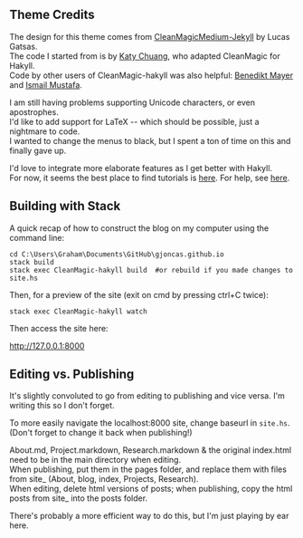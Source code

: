 ## Theme Credits

The design for this theme comes from [CleanMagicMedium-Jekyll](https://github.com/SpaceG/CleanMagicMedium-Jekyll) by Lucas Gatsas.<br>
The code I started from is by [Katy Chuang](https://github.com/katychuang/CleanMagic-hakyll), who adapted CleanMagic for Hakyll.<br>
Code by other users of CleanMagic-hakyll was also helpful: [Benedikt Mayer](https://github.com/benedikt-mayer/benedikt-mayer.github.io) and [Ismail Mustafa](https://ismailmustafa.github.io).

I am still having problems supporting Unicode characters, or even apostrophes.<br>
I'd like to add support for LaTeX -- which should be possible, just a nightmare to code.<br>
I wanted to change the menus to black, but I spent a ton of time on this and finally gave up.

I'd love to integrate more elaborate features as I get better with Hakyll.<br>
For now, it seems the best place to find tutorials is [here](https://jaspervdj.be/hakyll/tutorials.html). For help, see [here](https://help.github.com/en/github/working-with-github-pages).

## Building with Stack

A quick recap of how to construct the blog on my computer using the command line:

```
cd C:\Users\Graham\Documents\GitHub\gjoncas.github.io
stack build
stack exec CleanMagic-hakyll build  #or rebuild if you made changes to site.hs
```

Then, for a preview of the site (exit on cmd by pressing ctrl+C twice):
```
stack exec CleanMagic-hakyll watch
```

Then access the site here:

http://127.0.0.1:8000


## Editing vs. Publishing

It's slightly convoluted to go from editing to publishing and vice versa. I'm writing this so I don't forget.

To more easily navigate the localhost:8000 site, change baseurl in `site.hs`. (Don't forget to change it back when publishing!)

About.md, Project.markdown, Research.markdown & the original index.html need to be in the main directory when editing.<br>
When publishing, put them in the pages folder, and replace them with files from site_ (About, blog, index, Projects, Research).<br>
When editing, delete html versions of posts; when publishing, copy the html posts from site_ into the posts folder.

There's probably a more efficient way to do this, but I'm just playing by ear here.

